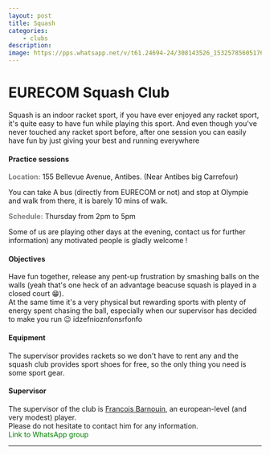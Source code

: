 ```yaml
---
layout: post
title: Squash
categories:
    - clubs
description:
image: https://pps.whatsapp.net/v/t61.24694-24/308143526_1532578560517628_1862923078481873121_n.jpg?ccb=11-4&oh=01_AdQHTe9yq6WWQv8_AcIyWQGP46cwstKwR_I_Q18hH311Aw&oe=63D94B77
---
```

# EURECOM Squash Club

Squash is an indoor racket sport, if you have ever enjoyed any racket sport, it's quite easy to have fun while playing this sport. And even though you've never touched any racket sport before, after one session you can easily have fun by just giving your best and running everywhere 

#### Practice sessions
<i class="fa-solid fa-location-dot"></i> <b style="color: grey;">Location:</b> 155 Bellevue Avenue, Antibes. (Near Antibes big Carrefour)

You can take A bus (directly from  EURECOM or not) and stop at Olympie and walk from there, it is barely 10 mins of walk.  

<i class="fa-solid fa-calendar-days"></i> <b style="color: grey;">Schedule:</b> Thursday from 2pm to 5pm  

Some of us are playing other days at the evening, contact us for further information) any motivated people is gladly welcome !

#### Objectives

Have fun together, release any pent-up frustration by smashing balls on the walls (yeah that's one heck of an advantage beacuse squash is played in a closed court 😁).  
At the same time it's a very physical but rewarding sports with plenty of energy spent chasing the ball, especially when our supervisor has decided to make you run 😉
idzefnioznfonsrfonfo
#### Equipment
The supervisor provides rackets so we don't have to rent any and the squash club provides sport shoes for free, so the only thing you need is some sport gear.

#### Supervisor 
The supervisor of the club is [Francois Barnouin](mailto:<francois.barnouin@eurecom.fr>), an european-level (and very modest) player.  
Please do not hesitate to contact him for any information.  
<i class="fa-brands fa-whatsapp" style="color:green"></i> <a style="color:green;text-decoration:none" href="https://chat.whatsapp.com/BawnxRov3ahAurmOfeyLRn">Link to WhatsApp group</a>

---
